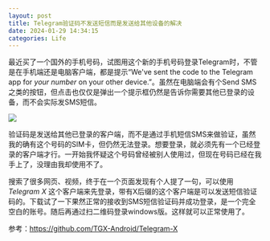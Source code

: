 ```yaml
---
layout: post
title: Telegram验证码不发送短信而是发送给其他设备的解决
date: 2024-01-29 14:34:15
categories: Life
---
```

最近买了一个国外的手机号码，试图用这个新的手机号码登录Telegram时，不管是在手机端还是电脑客户端，都是提示“We've sent the code to the Telegram app for _your number_ on your other device.”。虽然在电脑端会有个Send SMS之类的按钮，但点击也仅仅是弹出一个提示框仍然是告诉你需要其他已登录的设备，而不会实际发SMS短信。

![](https://ucarecdn.com/91795815-d23c-46e4-bb30-d482f486b35a/3901.webp)

验证码是发送给其他已登录的客户端，而不是通过手机短信SMS来做验证，虽然我的确有这个号码的SIM卡，但仍然无法登录。想要登录，就必须先有一个已经登录的客户端才行。一开始我怀疑这个号码曾经被别人使用过，但现在号码已经在我手上了，没理由我却使用不了。

搜索了很多网页、视频，终于在一个页面发现有个人提了一句，可以使用 _Telegram X_ 这个客户端来先登录，带有X后缀的这个客户端是可以发送短信验证码的。下载试了一下果然正常的接收到SMS短信验证码并成功登录，是一个完全空白的账号。随后再通过扫二维码登录windows版。这样就可以正常使用了。

参考：https://github.com/TGX-Android/Telegram-X